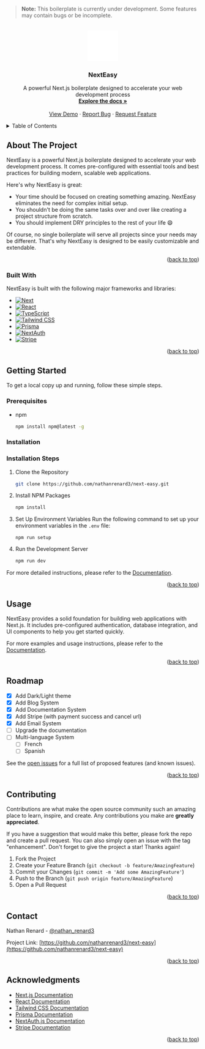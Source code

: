 <!-- Improved compatibility of back to top link: See: https://github.com/othneildrew/Best-README-Template/pull/73 -->

<a id="readme-top"></a>

> **Note:** This boilerplate is currently under development. Some features may contain bugs or be incomplete.

<!-- PROJECT LOGO -->
<br />
<div align="center">
  <a href="https://github.com/nathanrenard3/next-easy">
    <img src="public/logo-dark.svg" alt="Logo" width="80" height="80">
  </a>

  <h3 align="center">NextEasy</h3>

  <p align="center">
    A powerful Next.js boilerplate designed to accelerate your web development process
    <br />
    <a href="https://next-easy-mocha.vercel.app/docs/getting-started/introduction"><strong>Explore the docs »</strong></a>
    <br />
    <br />
    <a href="https://next-easy-mocha.vercel.app">View Demo</a>
    ·
    <a href="https://github.com/nathanrenard3/next-easy/issues">Report Bug</a>
    ·
    <a href="https://github.com/nathanrenard3/next-easy/issues">Request Feature</a>
  </p>
</div>

<!-- TABLE OF CONTENTS -->
<details>
  <summary>Table of Contents</summary>
  <ol>
    <li>
      <a href="#about-the-project">About The Project</a>
      <ul>
        <li><a href="#built-with">Built With</a></li>
      </ul>
    </li>
    <li>
      <a href="#getting-started">Getting Started</a>
      <ul>
        <li><a href="#prerequisites">Prerequisites</a></li>
        <li><a href="#installation">Installation</a></li>
      </ul>
    </li>
    <li><a href="#usage">Usage</a></li>
    <li><a href="#roadmap">Roadmap</a></li>
    <li><a href="#contributing">Contributing</a></li>
    <li><a href="#contact">Contact</a></li>
    <li><a href="#acknowledgments">Acknowledgments</a></li>
  </ol>
</details>

<!-- ABOUT THE PROJECT -->

## About The Project

NextEasy is a powerful Next.js boilerplate designed to accelerate your web development process. It comes pre-configured with essential tools and best practices for building modern, scalable web applications.

Here's why NextEasy is great:

- Your time should be focused on creating something amazing. NextEasy eliminates the need for complex initial setup.
- You shouldn't be doing the same tasks over and over like creating a project structure from scratch.
- You should implement DRY principles to the rest of your life :smile:

Of course, no single boilerplate will serve all projects since your needs may be different. That's why NextEasy is designed to be easily customizable and extendable.

<p align="right">(<a href="#readme-top">back to top</a>)</p>

### Built With

NextEasy is built with the following major frameworks and libraries:

- [![Next][Next.js]][Next-url]
- [![React][React.js]][React-url]
- [![TypeScript][TypeScript]][TypeScript-url]
- [![Tailwind CSS][TailwindCSS]][TailwindCSS-url]
- [![Prisma][Prisma]][Prisma-url]
- [![NextAuth][NextAuth]][NextAuth-url]
- [![Stripe][Stripe]][Stripe-url]

<p align="right">(<a href="#readme-top">back to top</a>)</p>

<!-- GETTING STARTED -->

## Getting Started

To get a local copy up and running, follow these simple steps.

### Prerequisites

- npm
  ```sh
  npm install npm@latest -g
  ```

### Installation

### Installation Steps

1. Clone the Repository
   ```sh
   git clone https://github.com/nathanrenard3/next-easy.git
   ```
2. Install NPM Packages
   ```sh
   npm install
   ```
3. Set Up Environment Variables
   Run the following command to set up your environment variables in the `.env` file:
   ```
   npm run setup
   ```
4. Run the Development Server
   ```sh
   npm run dev
   ```

For more detailed instructions, please refer to the [Documentation](https://next-easy-mocha.vercel.app/docs/getting-started/introduction).

<p align="right">(<a href="#readme-top">back to top</a>)</p>

<!-- USAGE EXAMPLES -->

## Usage

NextEasy provides a solid foundation for building web applications with Next.js. It includes pre-configured authentication, database integration, and UI components to help you get started quickly.

For more examples and usage instructions, please refer to the [Documentation](https://next-easy-mocha.vercel.app/docs/getting-started/introduction).

<p align="right">(<a href="#readme-top">back to top</a>)</p>

<!-- ROADMAP -->

## Roadmap

- [x] Add Dark/Light theme
- [x] Add Blog System
- [x] Add Documentation System
- [x] Add Stripe (with payment success and cancel url)
- [x] Add Email System
- [ ] Upgrade the documentation
- [ ] Multi-language System
  - [ ] French
  - [ ] Spanish

See the [open issues](https://github.com/nathanrenard3/next-easy/issues) for a full list of proposed features (and known issues).

<p align="right">(<a href="#readme-top">back to top</a>)</p>

<!-- CONTRIBUTING -->

## Contributing

Contributions are what make the open source community such an amazing place to learn, inspire, and create. Any contributions you make are **greatly appreciated**.

If you have a suggestion that would make this better, please fork the repo and create a pull request. You can also simply open an issue with the tag "enhancement".
Don't forget to give the project a star! Thanks again!

1. Fork the Project
2. Create your Feature Branch (`git checkout -b feature/AmazingFeature`)
3. Commit your Changes (`git commit -m 'Add some AmazingFeature'`)
4. Push to the Branch (`git push origin feature/AmazingFeature`)
5. Open a Pull Request

<p align="right">(<a href="#readme-top">back to top</a>)</p>

<!-- CONTACT -->

## Contact

Nathan Renard - [@nathan_renard3](https://x.com/nathan_renard3)

Project Link: [https://github.com/nathanrenard3/next-easy](https://github.com/nathanrenard3/next-easy)

<p align="right">(<a href="#readme-top">back to top</a>)</p>

<!-- ACKNOWLEDGMENTS -->

## Acknowledgments

- [Next.js Documentation](https://nextjs.org/docs)
- [React Documentation](https://reactjs.org/docs/getting-started.html)
- [Tailwind CSS Documentation](https://tailwindcss.com/docs)
- [Prisma Documentation](https://www.prisma.io/docs/)
- [NextAuth.js Documentation](https://next-auth.js.org/getting-started/introduction)
- [Stripe Documentation](https://stripe.com/docs)

<p align="right">(<a href="#readme-top">back to top</a>)</p>

<!-- MARKDOWN LINKS & IMAGES -->

[Next.js]: https://img.shields.io/badge/next.js-000000?style=for-the-badge&logo=nextdotjs&logoColor=white
[Next-url]: https://nextjs.org/
[React.js]: https://img.shields.io/badge/React-20232A?style=for-the-badge&logo=react&logoColor=61DAFB
[React-url]: https://reactjs.org/
[TypeScript]: https://img.shields.io/badge/TypeScript-007ACC?style=for-the-badge&logo=typescript&logoColor=white
[TypeScript-url]: https://www.typescriptlang.org/
[TailwindCSS]: https://img.shields.io/badge/Tailwind_CSS-38B2AC?style=for-the-badge&logo=tailwind-css&logoColor=white
[TailwindCSS-url]: https://tailwindcss.com/
[Prisma]: https://img.shields.io/badge/Prisma-3982CE?style=for-the-badge&logo=Prisma&logoColor=white
[Prisma-url]: https://www.prisma.io/
[NextAuth]: https://img.shields.io/badge/NextAuth-000000?style=for-the-badge&logo=next.js&logoColor=white
[NextAuth-url]: https://next-auth.js.org/
[Stripe]: https://img.shields.io/badge/Stripe-626CD9?style=for-the-badge&logo=Stripe&logoColor=white
[Stripe-url]: https://stripe.com/

